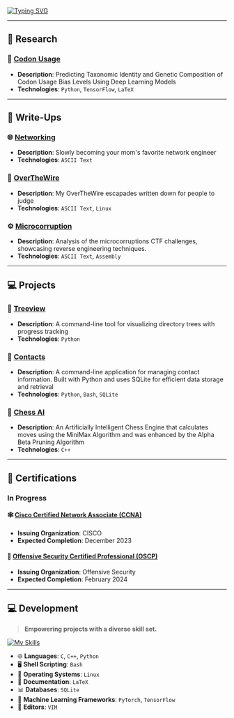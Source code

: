 <a href="https://git.io/typing-svg"><img src="https://readme-typing-svg.demolab.com?font=Oswald&weight=100&size=21&vCenter=false&multiline=true&width=1000&height=65&lines=“At+least+it+didn't+happen+in+a+public+and+brutally+embarrassing+way.“;- Gilfoyle" alt="Typing SVG" /></a>


---

## 🧪 Research

### 🧬 [Codon Usage](https://github.com/Lennart2001/codon-usage)
- **Description**: Predicting Taxonomic Identity and Genetic Composition of Codon Usage Bias Levels Using Deep Learning Models
- **Technologies**: `Python`, `TensorFlow`, `LaTeX`

---

## 📝 Write-Ups

### 🌐 [Networking](https://github.com/Lennart2001/networking)
- **Description**: Slowly becoming your mom's favorite network engineer
- **Technologies**: `ASCII Text`

### 🚀 [OverTheWire](https://github.com/Lennart2001/overthewire-writeups)
- **Description**: My OverTheWire escapades written down for people to judge
- **Technologies**: `ASCII Text`, `Linux`

### ⚙️ [Microcorruption](https://github.com/Lennart2001/microcorruptions)
- **Description**: Analysis of the microcorruptions CTF challenges, showcasing reverse engineering techniques.
- **Technologies**: `ASCII Text`, `Assembly`

---

## 💻 Projects

### 🌳 [Treeview](https://github.com/Lennart2001/Treeview)
- **Description**: A command-line tool for visualizing directory trees with progress tracking
- **Technologies**: `Python`

### 📖 [Contacts](https://github.com/Lennart2001/Contacts)
- **Description**: A command-line application for managing contact information. Built with Python and uses SQLite for efficient data storage and retrieval
- **Technologies**: `Python`, `Bash`, `SQLite`

### 🦾 [Chess AI](https://github.com/Lennart2001/Chess-AI)
- **Description**: An Artificially Intelligent Chess Engine that calculates moves using the MiniMax Algorithm and was enhanced by the Alpha Beta Pruning Algorithm
- **Technologies**: `C++`

---

## 📜 Certifications

### In Progress

#### 🕸️ [Cisco Certified Network Associate (CCNA)](https://learningnetwork.cisco.com/s/ccna)
- **Issuing Organization**: CISCO
- **Expected Completion**: December 2023


#### 👾 [Offensive Security Certified Professional (OSCP)](https://www.offsec.com/courses/pen-200/)
- **Issuing Organization**: Offensive Security
- **Expected Completion**: February 2024

---

## 💻 Development

> **Empowering projects with a diverse skill set.**

[![My Skills](https://skillicons.dev/icons?i=c,cpp,py,bash,linux,latex,sqlite,pytorch,tensorflow,vim)](https://skillicons.dev)

- 🌐 **Languages**: `C`, `C++`, `Python`
- 🖥️ **Shell Scripting**: `Bash`
- 🐧 **Operating Systems**: `Linux`
- 📄 **Documentation**: `LaTeX`
- 📊 **Databases**: `SQLite`
- 🧠 **Machine Learning Frameworks**: `PyTorch`, `TensorFlow`
- 📝 **Editors**: `VIM`

